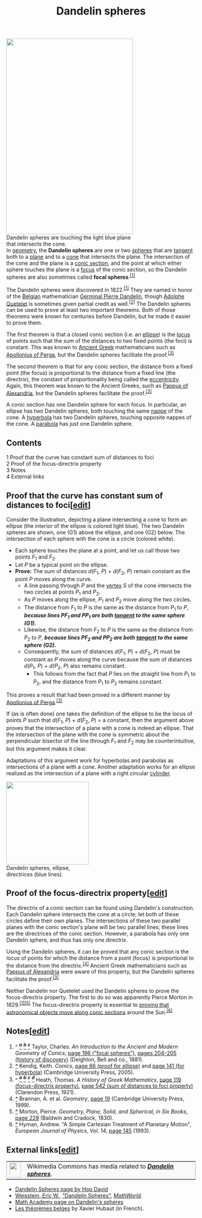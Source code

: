 ﻿---
lastrevid: 552286475
pageid: 683726
canonicalurl: http://en.wikipedia.org/wiki/Dandelin_spheres
title: Dandelin spheres
editurl: http://en.wikipedia.org/w/index.php?title=Dandelin_spheres&action=edit
length: 9220
contentmodel: wikitext
pagelanguage: en
touched: 2015-02-09T10:21:40Z
ns: 0
fullurl: http://en.wikipedia.org/wiki/Dandelin_spheres
---

<div class="thumb tright"><div class="thumbinner" style="width:338px;"><a href="/wiki/File:Dandelin1.png" class="image"><img alt="" src="//upload.wikimedia.org/wikipedia/commons/2/21/Dandelin1.png" width="336" height="519" class="thumbimage" data-file-width="336" data-file-height="519" /></a>  <div class="thumbcaption">Dandelin spheres are touching the light blue plane that intersects the cone.</div></div></div>In <a href="/wiki/Geometry" title="Geometry">geometry</a>, the <b>Dandelin spheres</b> are one or two <a href="/wiki/Sphere" title="Sphere">spheres</a> that are <a href="/wiki/Tangent" title="Tangent">tangent</a> both to a <a href="/wiki/Plane_(geometry)" title="Plane (geometry)">plane</a> and to a <a href="/wiki/Cone_(geometry)" title="Cone (geometry)" class="mw-redirect">cone</a> that intersects the plane. The intersection of the cone and the plane is a <a href="/wiki/Conic_section" title="Conic section">conic section</a>, and the point at which either sphere touches the plane is a <a href="/wiki/Focus_(geometry)" title="Focus (geometry)">focus</a> of the conic section, so the Dandelin spheres are also sometimes called <b>focal spheres</b>.<sup id="cite_ref-Taylor_1-0" class="reference"><a href="#cite_note-Taylor-1"><span>[</span>1<span>]</span></a></sup>
<p>The Dandelin spheres were discovered in 1822.<sup id="cite_ref-Taylor_1-1" class="reference"><a href="#cite_note-Taylor-1"><span>[</span>1<span>]</span></a></sup>  They are named in honor of the <a href="/wiki/Belgium" title="Belgium">Belgian</a> mathematician <a href="/wiki/Germinal_Pierre_Dandelin" title="Germinal Pierre Dandelin">Germinal Pierre Dandelin</a>, though <a href="/wiki/Adolphe_Quetelet" title="Adolphe Quetelet">Adolphe Quetelet</a> is sometimes given partial credit as well.<sup id="cite_ref-2" class="reference"><a href="#cite_note-2"><span>[</span>2<span>]</span></a></sup>  The Dandelin spheres can be used to prove at least two important theorems.  Both of those theorems were known for centuries before Dandelin, but he made it easier to prove them.
</p><p>The first theorem is that a closed conic section (i.e. an <a href="/wiki/Ellipse" title="Ellipse">ellipse</a>) is the <a href="/wiki/Locus_(mathematics)" title="Locus (mathematics)">locus</a> of points such that the sum of the distances to two fixed points (the foci) is constant.  This was known to <a href="/wiki/Ancient_Greece" title="Ancient Greece">Ancient Greek</a> mathematicians such as <a href="/wiki/Apollonius_of_Perga" title="Apollonius of Perga">Apollonius of Perga</a>, but the Dandelin spheres facilitate the proof.<sup id="cite_ref-Heath_3-0" class="reference"><a href="#cite_note-Heath-3"><span>[</span>3<span>]</span></a></sup>  
</p><p>The second theorem is that for any conic section, the distance from a fixed point (the focus) is proportional to the distance from a fixed line (the directrix), the constant of proportionality being called the <a href="/wiki/Eccentricity_(mathematics)" title="Eccentricity (mathematics)">eccentricity</a>.  Again, this theorem was known to the Ancient Greeks, such as <a href="/wiki/Pappus_of_Alexandria" title="Pappus of Alexandria">Pappus of Alexandria</a>, but the Dandelin spheres facilitate the proof.<sup id="cite_ref-Heath_3-1" class="reference"><a href="#cite_note-Heath-3"><span>[</span>3<span>]</span></a></sup>  
</p><p>A conic section has one Dandelin sphere for each focus.  In particular, an ellipse has two Dandelin spheres, both touching the same <a href="/wiki/Nappe_(disambiguation)" title="Nappe (disambiguation)" class="mw-disambig">nappe</a> of the cone.  A <a href="/wiki/Hyperbola" title="Hyperbola">hyperbola</a> has two Dandelin spheres, touching opposite nappes of the cone.  A <a href="/wiki/Parabola" title="Parabola">parabola</a> has just one Dandelin sphere.
</p>
<div id="toc" class="toc"><div id="toctitle"><h2>Contents</h2></div>
<ul>
<li class="toclevel-1 tocsection-1"><a href="#Proof_that_the_curve_has_constant_sum_of_distances_to_foci"><span class="tocnumber">1</span> <span class="toctext">Proof that the curve has constant sum of distances to foci</span></a></li>
<li class="toclevel-1 tocsection-2"><a href="#Proof_of_the_focus-directrix_property"><span class="tocnumber">2</span> <span class="toctext">Proof of the focus-directrix property</span></a></li>
<li class="toclevel-1 tocsection-3"><a href="#Notes"><span class="tocnumber">3</span> <span class="toctext">Notes</span></a></li>
<li class="toclevel-1 tocsection-4"><a href="#External_links"><span class="tocnumber">4</span> <span class="toctext">External links</span></a></li>
</ul>
</div>

<h2><span class="mw-headline" id="Proof_that_the_curve_has_constant_sum_of_distances_to_foci">Proof that the curve has constant sum of distances to foci</span><span class="mw-editsection"><span class="mw-editsection-bracket">[</span><a href="/w/index.php?title=Dandelin_spheres&amp;action=edit&amp;section=1" title="Edit section: Proof that the curve has constant sum of distances to foci">edit</a><span class="mw-editsection-bracket">]</span></span></h2>
<p>Consider the illustration, depicting a plane intersecting a cone to form an ellipse (the interior of the ellipse is colored light blue).  The two Dandelin spheres are shown, one (G1) above the ellipse, and one (G2) below.  The intersection of each sphere with the cone is a circle (colored white).
</p>
<ul><li>Each sphere touches the plane at a point, and let us call those two points <i>F</i><sub>1</sub> and <i>F</i><sub>2</sub>.  </li>
<li>Let <i>P</i> be a typical point on the ellipse. </li>
<li><b>Prove:</b> The sum of distances <i>d</i>(<i>F</i><sub>1</sub>,&#160;<i>P</i>)&#160;+&#160;<i>d</i>(<i>F</i><sub>2</sub>,&#160;<i>P</i>) remain constant as the point <i>P</i> moves along the curve.  
<ul><li>A line passing through <i>P</i> and the <a href="/wiki/Apex_(geometry)" title="Apex (geometry)">vertex</a> <i>S</i> of the cone intersects the two circles at points <i>P</i><sub>1</sub> and <i>P</i><sub>2</sub>. </li>
<li>As <i>P</i> moves along the ellipse, <i>P</i><sub>1</sub> and <i>P</i><sub>2</sub> move along the two circles.  </li>
<li>The distance from <i>F</i><sub>1</sub> to <i>P</i> is the same as the distance from <i>P</i><sub>1</sub> to <i>P</i>, <i><b>because lines PF<sub>1</sub> and PP<sub>1</sub> are both <a href="/wiki/Tangent" title="Tangent">tangent</a> to the same sphere (G1).</b></i> </li>
<li>Likewise, the distance from <i>F</i><sub>2</sub> to <i>P</i> is the same as the distance from <i>P</i><sub>2</sub> to <i>P</i>, <i><b>because lines PF<sub>2</sub> and PP<sub>2</sub> are both <a href="/wiki/Tangent" title="Tangent">tangent</a> to the same sphere (G2).</b></i></li>
<li>Consequently, the sum of distances <i>d</i>(<i>F</i><sub>1</sub>,&#160;<i>P</i>)&#160;+&#160;<i>d</i>(<i>F</i><sub>2</sub>,&#160;<i>P</i>) must be constant as <i>P</i> moves along the curve because the sum of distances <i>d</i>(<i>P</i><sub>1</sub>,&#160;<i>P</i>)&#160;+&#160;<i>d</i>(<i>P</i><sub>2</sub>,&#160;<i>P</i>) also remains constant. 
<ul><li>This follows from the fact that <i>P</i> lies on the straight line from <i>P</i><sub>1</sub> to <i>P</i><sub>2</sub>, and the distance from <i>P</i><sub>1</sub> to <i>P</i><sub>2</sub> remains constant.</li></ul></li></ul></li></ul>
<p>This proves a result that had been proved in a different manner by <a href="/wiki/Apollonius_of_Perga" title="Apollonius of Perga">Apollonius of Perga</a>.<sup id="cite_ref-Heath_3-2" class="reference"><a href="#cite_note-Heath-3"><span>[</span>3<span>]</span></a></sup>  
</p><p>If (as is often done) one takes the definition of the ellipse to be the locus of points <i>P</i> such that <i>d</i>(<i>F</i><sub>1</sub>,&#160;<i>P</i>)&#160;+&#160;<i>d</i>(<i>F</i><sub>2</sub>,&#160;<i>P</i>) = a constant, then the argument above proves that the intersection of a plane with a cone is indeed an ellipse.  That the intersection of the plane with the cone is symmetric about the perpendicular bisector of the line through <i>F</i><sub>1</sub> and <i>F</i><sub>2</sub> may be counterintuitive, but this argument makes it clear.
</p><p>Adaptations of this argument work for hyperbolas and parabolas as intersections of a plane with a cone.  Another adaptation works for an ellipse realized as the intersection of a plane with a right circular <a href="/wiki/Cylinder_(geometry)" title="Cylinder (geometry)">cylinder</a>.
</p>
<div class="thumb tright"><div class="thumbinner" style="width:222px;"><a href="/wiki/File:Dandelin_spheres_and_ellipse.gif" class="image"><img alt="" src="//upload.wikimedia.org/wikipedia/commons/thumb/b/bf/Dandelin_spheres_and_ellipse.gif/220px-Dandelin_spheres_and_ellipse.gif" width="220" height="220" class="thumbimage" srcset="//upload.wikimedia.org/wikipedia/commons/thumb/b/bf/Dandelin_spheres_and_ellipse.gif/330px-Dandelin_spheres_and_ellipse.gif 1.5x, //upload.wikimedia.org/wikipedia/commons/b/bf/Dandelin_spheres_and_ellipse.gif 2x" data-file-width="400" data-file-height="400" /></a>  <div class="thumbcaption"><div class="magnify"><a href="/wiki/File:Dandelin_spheres_and_ellipse.gif" class="internal" title="Enlarge"></a></div>Dandelin spheres, ellipse, directrices (blue lines).</div></div></div>
<h2><span class="mw-headline" id="Proof_of_the_focus-directrix_property">Proof of the focus-directrix property</span><span class="mw-editsection"><span class="mw-editsection-bracket">[</span><a href="/w/index.php?title=Dandelin_spheres&amp;action=edit&amp;section=2" title="Edit section: Proof of the focus-directrix property">edit</a><span class="mw-editsection-bracket">]</span></span></h2>
<p>The directrix of a conic section can be found using Dandelin's construction.  Each Dandelin sphere intersects the cone at a circle; let both of these circles define their own planes.  The intersections of these two parallel planes with the conic section's plane will be two parallel lines; these lines are the directrices of the conic section. However, a parabola has only one Dandelin sphere, and thus has only one directrix.  
</p><p>Using the Dandelin spheres, it can be proved that any conic section is the locus of points for which the distance from a point (focus) is proportional to the distance from the directrix.<sup id="cite_ref-4" class="reference"><a href="#cite_note-4"><span>[</span>4<span>]</span></a></sup>  Ancient Greek mathematicians such as <a href="/wiki/Pappus_of_Alexandria" title="Pappus of Alexandria">Pappus of Alexandria</a> were aware of this property, but the Dandelin spheres facilitate the proof.<sup id="cite_ref-Heath_3-3" class="reference"><a href="#cite_note-Heath-3"><span>[</span>3<span>]</span></a></sup>  
</p><p>Neither Dandelin nor Quetelet used the Dandelin spheres to prove the focus-directrix property.  The first to do so was apparently Pierce Morton in 1829.<sup id="cite_ref-Taylor_1-2" class="reference"><a href="#cite_note-Taylor-1"><span>[</span>1<span>]</span></a></sup><sup id="cite_ref-5" class="reference"><a href="#cite_note-5"><span>[</span>5<span>]</span></a></sup>  The focus-directrix property is essential to <a href="/wiki/Kepler%27s_laws_of_planetary_motion#Derivation_from_Newton.27s_laws" title="Kepler&#39;s laws of planetary motion">proving that astronomical objects move along conic sections</a>  around the Sun.<sup id="cite_ref-6" class="reference"><a href="#cite_note-6"><span>[</span>6<span>]</span></a></sup>
</p>
<h2><span class="mw-headline" id="Notes">Notes</span><span class="mw-editsection"><span class="mw-editsection-bracket">[</span><a href="/w/index.php?title=Dandelin_spheres&amp;action=edit&amp;section=3" title="Edit section: Notes">edit</a><span class="mw-editsection-bracket">]</span></span></h2>
<ol class="references">
<li id="cite_note-Taylor-1"><span class="mw-cite-backlink">^ <a href="#cite_ref-Taylor_1-0"><sup><i><b>a</b></i></sup></a> <a href="#cite_ref-Taylor_1-1"><sup><i><b>b</b></i></sup></a> <a href="#cite_ref-Taylor_1-2"><sup><i><b>c</b></i></sup></a></span> <span class="reference-text">Taylor, Charles.  <i>An Introduction to the Ancient and Modern Geometry of Conics</i>, <a rel="nofollow" class="external text" href="http://books.google.com/books?id=QOQ5AAAAMAAJ&amp;pg=PA204&amp;lpg=PA204&amp;dq=%22focal+sphere%22+dandelin&amp;source=bl&amp;ots=Zx_9i7pM9i&amp;sig=_VTldqLW6PZE-z17XdXioaCpWqQ&amp;hl=en&amp;ei=Ef7gSYL6O5fCMdubsIUJ&amp;sa=X&amp;oi=book_result&amp;ct=result&amp;resnum=1#PPA196,M1">page 196 ("focal spheres")</a>, <a rel="nofollow" class="external text" href="http://books.google.com/books?id=LBwPAAAAIAAJ&amp;pg=PA204&amp;dq=%22hugh+hamilton%22+sphere&amp;as_brr=3&amp;ei=dQfhSff0BynSNdaxwZcN">pages 204–205 (history of discovery)</a> (Deighton, Bell and co., 1881).</span>
</li>
<li id="cite_note-2"><span class="mw-cite-backlink"><b><a href="#cite_ref-2">^</a></b></span> <span class="reference-text">Kendig, Keith.  <i>Conics</i>, <a rel="nofollow" class="external text" href="http://books.google.com/books?hl=en&amp;lr=&amp;id=TeWCKNsSy6wC&amp;oi=fnd&amp;pg=PA1&amp;dq=Quetelet+dandelin+directrix&amp;ots=jirU6NOR6_&amp;sig=5Se2go8Hxmbmr1FL78ftRZz456o#PPA86,M1">page 86 (proof for ellipse)</a> and <a rel="nofollow" class="external text" href="http://books.google.com/books?hl=en&amp;lr=&amp;id=TeWCKNsSy6wC&amp;oi=fnd&amp;pg=PA1&amp;dq=Quetelet+dandelin+directrix&amp;ots=jirU6NOR6_&amp;sig=5Se2go8Hxmbmr1FL78ftRZz456o#PPA141,M1">page 141 (for hyperbola)</a> (Cambridge University Press, 2005).</span>
</li>
<li id="cite_note-Heath-3"><span class="mw-cite-backlink">^ <a href="#cite_ref-Heath_3-0"><sup><i><b>a</b></i></sup></a> <a href="#cite_ref-Heath_3-1"><sup><i><b>b</b></i></sup></a> <a href="#cite_ref-Heath_3-2"><sup><i><b>c</b></i></sup></a> <a href="#cite_ref-Heath_3-3"><sup><i><b>d</b></i></sup></a></span> <span class="reference-text">Heath, Thomas.  <i>A History of Greek Mathematics</i>,  <a rel="nofollow" class="external text" href="http://books.google.com/books?id=7DDQAAAAMAAJ&amp;pg=PA119&amp;lpg=PA119&amp;dq=focus-directrix+property&amp;source=bl&amp;ots=f73ypoeqO6&amp;sig=tToUEkaGhF-JaajlrSGPvvWEq4Q&amp;hl=en&amp;ei=KODgSYGPAde6nAeclfmzCQ&amp;sa=X&amp;oi=book_result&amp;ct=result&amp;resnum=2">page 119 (focus-directrix property)</a>, <a rel="nofollow" class="external text" href="http://books.google.com/books?id=7DDQAAAAMAAJ&amp;pg=PA119&amp;lpg=PA119&amp;dq=focus-directrix+property&amp;source=bl&amp;ots=f73ypoeqO6&amp;sig=tToUEkaGhF-JaajlrSGPvvWEq4Q&amp;hl=en&amp;ei=KODgSYGPAde6nAeclfmzCQ&amp;sa=X&amp;oi=book_result&amp;ct=result&amp;resnum=2#PPA542,M1">page 542 (sum of distances to foci property)</a> (Clarendon Press, 1921).</span>
</li>
<li id="cite_note-4"><span class="mw-cite-backlink"><b><a href="#cite_ref-4">^</a></b></span> <span class="reference-text">Brannan, A. et al.  <i>Geometry</i>, <a rel="nofollow" class="external text" href="http://books.google.com/books?id=q49lhAzXTFEC&amp;pg=PA5&amp;dq=dandelin+and+directrix&amp;as_brr=3&amp;ei=if3fSc2tGZ3CMoGTzLEN#PPA19,M1">page 19</a> (Cambridge University Press, 1999).</span>
</li>
<li id="cite_note-5"><span class="mw-cite-backlink"><b><a href="#cite_ref-5">^</a></b></span> <span class="reference-text">Morton, Pierce.  <i>Geometry, Plane, Solid, and Spherical, in Six Books</i>, <a rel="nofollow" class="external text" href="http://books.google.com/books?id=z6EAAAAAYAAJ&amp;dq=%22Geometry,+Plane+Solid+and+Spherical%22&amp;printsec=frontcover&amp;source=bl&amp;ots=1S8Acu0GaD&amp;sig=wWJfp-LKyy0DdFRXaTxblz373qU&amp;hl=en&amp;ei=ZBjhSaaMPMTmnQf1q4y1CQ&amp;sa=X&amp;oi=book_result&amp;ct=result&amp;resnum=1#PPA228,M1">page 228</a> (Baldwin and Cradock, 1830).</span>
</li>
<li id="cite_note-6"><span class="mw-cite-backlink"><b><a href="#cite_ref-6">^</a></b></span> <span class="reference-text">Hyman, Andrew. "A Simple Cartesian Treatment of Planetary Motion", <i>European Journal of Physics</i>, Vol. 14, <a rel="nofollow" class="external text" href="http://www.andrewhyman.com/articles/newton.pdf">page 145</a> (1993).</span>
</li>
</ol>
<h2><span class="mw-headline" id="External_links">External links</span><span class="mw-editsection"><span class="mw-editsection-bracket">[</span><a href="/w/index.php?title=Dandelin_spheres&amp;action=edit&amp;section=4" title="Edit section: External links">edit</a><span class="mw-editsection-bracket">]</span></span></h2>
<table class="mbox-small plainlinks" style="border:1px solid #aaa;background-color:#f9f9f9">
<tr>
<td class="mbox-image"><img alt="" src="//upload.wikimedia.org/wikipedia/en/thumb/4/4a/Commons-logo.svg/30px-Commons-logo.svg.png" width="30" height="40" srcset="//upload.wikimedia.org/wikipedia/en/thumb/4/4a/Commons-logo.svg/45px-Commons-logo.svg.png 1.5x, //upload.wikimedia.org/wikipedia/en/thumb/4/4a/Commons-logo.svg/59px-Commons-logo.svg.png 2x" data-file-width="1024" data-file-height="1376" /></td>
<td class="mbox-text plainlist">Wikimedia Commons has media related to <i><b><a href="//commons.wikimedia.org/wiki/Category:Dandelin_spheres" class="extiw" title="commons:Category:Dandelin spheres">Dandelin spheres</a></b></i>.</td></tr></table>
<ul><li><a rel="nofollow" class="external text" href="http://www.clowder.net/hop/Dandelin/Dandelin.html">Dandelin Spheres page by Hop David</a></li>
<li><span class="citation mathworld" id="Reference-Mathworld-Dandelin_Spheres"><a href="/wiki/Eric_W._Weisstein" title="Eric W. Weisstein">Weisstein, Eric W.</a>, <a rel="nofollow" class="external text" href="http://mathworld.wolfram.com/DandelinSpheres.html">"Dandelin Spheres"</a>, <i><a href="/wiki/MathWorld" title="MathWorld">MathWorld</a></i>.</span></li>
<li><a rel="nofollow" class="external text" href="http://www.mathacademy.com/pr/prime/articles/dandelin/index.asp">Math Academy page on Dandelin's spheres</a></li>
<li><a rel="nofollow" class="external text" href="http://xavier.hubaut.info/coursmath/2de/belges.htm">Les théorèmes belges</a> by Xavier Hubaut (in French).</li></ul>
